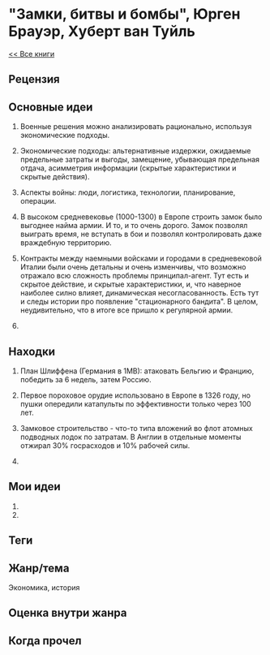 # "Замки, битвы и бомбы", Юрген Брауэр, Хуберт ван Туйль

[<< Все книги](../README.md)

## Рецензия




## Основные идеи

1. Военные решения можно анализировать рационально, используя экономические подходы.

2. Экономические подходы: альтернативные издержки, ожидаемые предельные затраты и выгоды, замещение, убывающая предельная отдача, асимметрия информации (скрытые характеристики и скрытые действия).

3. Аспекты войны: люди, логистика, технологии, планирование, операции.

4. В высоком средневековье (1000-1300) в Европе строить замок было выгоднее найма армии. И то, и то очень дорого. Замок позволял выиграть время, не вступать в бои и позволял контролировать даже враждебную территорию. 

5. Контракты между наемными войсками и городами в средневековой Италии были очень детальны и очень изменчивы, что возможно отражало всю сложность проблемы принципал-агент. Тут есть и скрытое действие, и скрытые характеристики, и, что наверное наиболее силно влияет, динамическая несогласованность. Есть тут и следы истории про появление "стационарного бандита". В целом, неудивительно, что в итоге все пришло к регулярной армии.

6.

## Находки

1. План Шлиффена (Германия в 1МВ): атаковать Бельгию и Францию, победить за 6 недель, затем Россию.

2. Первое пороховое орудие использовано в Европе в 1326 году, но пушки опередили катапульты по эффективности только через 100 лет.

3. Замковое строительство - что-то типа вложений во флот атомных подводных лодок по затратам. В Англии в отдельные моменты отжирал 30% госрасходов и 10% рабочей силы.

4.

## Мои идеи

1.

2.


## Теги



## Жанр/тема

Экономика, история

## Оценка внутри жанра



## Когда прочел

